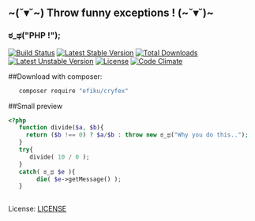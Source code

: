 ## ~(˘▾˘~) Throw funny exceptions ! (~˘▾˘)~

###  ಠ_ಥ("PHP !");

[![Build Status](https://travis-ci.org/efiku/cryfex.svg?branch=master)](https://travis-ci.org/efiku/cryfex) [![Latest Stable Version](https://poser.pugx.org/efiku/cryfex/v/stable)](https://packagist.org/packages/efiku/cryfex) [![Total Downloads](https://poser.pugx.org/efiku/cryfex/downloads)](https://packagist.org/packages/efiku/cryfex) [![Latest Unstable Version](https://poser.pugx.org/efiku/cryfex/v/unstable)](https://packagist.org/packages/efiku/cryfex) [![License](https://poser.pugx.org/efiku/cryfex/license)](https://packagist.org/packages/efiku/cryfex) [![Code Climate](https://codeclimate.com/github/efiku/cryfex/badges/gpa.svg)](https://codeclimate.com/github/efik/cryfex)

##Download with composer:
```sh
   composer require "efiku/cryfex"
```

##Small preview
```php
<?php
   function divide($a, $b){
     return ($b !== 0) ? $a/$b : throw new ಠ_ಥ("Why you do this..");
   }
   try{
      divide( 10 / 0 ); 
   }
   catch( ಠ_ಥ $e ){
        die( $e->getMessage() ); 
   }
  
```

License: [LICENSE](https://github.com/efiku/cryfex/blob/master/LICENSE)
